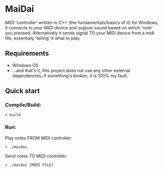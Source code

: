 # MaiDai

MIDI 'controller' written in C++ (the fundamentals/basics of it) for Windows,
it connects to your MIDI device and outputs sound based on which 'note' you pressed.
Alternatively it sends signal TO your MIDI device from a midi file, essentialy 'telling' it what to play.

## Requirements

- Windows OS
- ...and that's it, this project does not use any other external dependencies, if something's broken, it is 100% my fault.

## Quick start

### Compile/Build:

```console
> build
```

### Run:

Play notes FROM MIDI controller:

```console
> ./maidai
```

Send notes TO MIDI controller:

```console
> ./maidai [MIDI FILE]
```